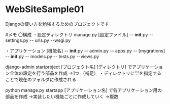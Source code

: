 # WebSiteSample01

Djangoの使い方を勉強するためのプロジェクトです

#メモ
〇構成
・設定ディレクトリ
manage.py
[設定ファイル] -- __init__.py
              -- settings.py
              -- urls.py
              --wsgi.py
              
・アプリケーション
[機能名] -- __init__.py
         -- admin.py
         -- apps.py
         -- [mygrations] -- __init__.py
         -- models.py
         -- tests.py
         --views.py

django-admin startproject [プロジェクト名] [ディレクトリ]
でアプリケーション全体の設定を行う部品を作成
→1つ
（補足）
・ディレクトリに”.”を指定することで現在のフォルダに作成される

python manage.py startapp [アプリケーション名]
で各アプリケーション用の部品を作成
→実装したい機能ごとに作成していく
→複数
